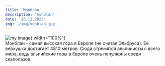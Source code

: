 ```yaml
---
title: 'Монблан'
description: 'monblan'
date: '26.12.2023'
img: '/img/monblan.jpg'
---
```


<!-- Content of the page -->
![my image](/img/monblan.jpg){:width="100%"}<br>
Монблан - самая высокая гора в Европе (не считая Эльбруса). Её верхушка достигает 4810 метров. Сюда стремятся альпинисты с всего мира, ведь альпийские горы в Европе очень популярны среди скалолазов.